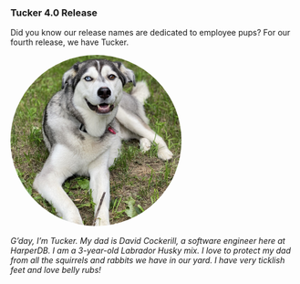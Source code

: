 ### Tucker 4.0 Release

Did you know our release names are dedicated to employee pups? For our fourth release, we have Tucker.


<a href="url"><img src="../../images/dogs/tucker.jpeg" height="auto" width="300" style="border-radius:50%"></a>


_G’day, I’m Tucker. My dad is David Cockerill, a software engineer here at HarperDB. I am a 3-year-old Labrador Husky mix. I love to protect my dad from all the squirrels and rabbits we have in our yard. I have very ticklish feet and love belly rubs!_
